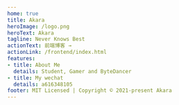 ```yaml
---
home: true
title: Akara
heroImage: /logo.png
heroText: Akara
tagline: Never Knows Best
actionText: 前端博客 →
actionLink: /frontend/index.html
features:
- title: About Me
  details: Student, Gamer and ByteDancer 
- title: My wechat
  details: a616348105
footer: MIT Licensed | Copyright © 2021-present Akara
---
```

